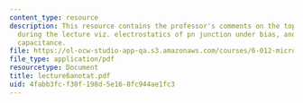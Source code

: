 ```yaml
---
content_type: resource
description: This resource contains the professor's comments on the topics covered
  during the lecture viz. electrostatics of pn junction under bias, and depletion
  capacitance.
file: https://ol-ocw-studio-app-qa.s3.amazonaws.com/courses/6-012-microelectronic-devices-and-circuits-fall-2005/4fabb3fcf30f198d5e168fc944ae1fc3_lecture6anotat.pdf
file_type: application/pdf
resourcetype: Document
title: lecture6anotat.pdf
uid: 4fabb3fc-f30f-198d-5e16-8fc944ae1fc3
---
```

